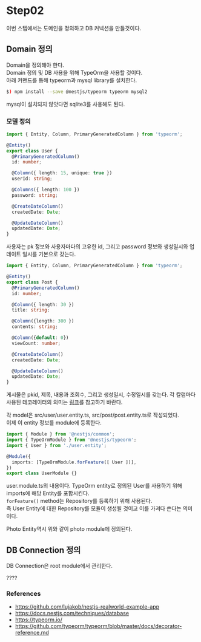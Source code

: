 # Step02  
이번 스텝에서는 도메인을 정의하고 DB 커넥션을 만들것이다. 

## Domain 정의
Domain을 정의해야 한다.  
Domain 정의 및 DB 사용을 위해 TypeOrm을 사용할 것이다.  
아래 커맨드를 통해 typeorm과 mysql library를 설치한다.

```bash
$) npm install --save @nestjs/typeorm typeorm mysql2
```

mysql이 설치되지 않앗다면 sqlite3를 사용해도 된다. 

### 모델 정의  

```typescript
import { Entity, Column, PrimaryGeneratedColumn } from 'typeorm';

@Entity()
export class User {
  @PrimaryGeneratedColumn()
  id: number;

  @Column({ length: 15, unique: true })
  userId: string;

  @Columns({ length: 100 }) 
  password: string;

  @CreateDateColumn()
  createdDate: Date;

  @UpdateDateColumn()
  updatedDate: Date;
}
```
사용자는 pk 정보와 사용자마다의 고유한 id, 그리고 password 정보와 생성일시와 업데이트 일시를 기본으로 갖는다.   

```typescript
import { Entity, Column, PrimaryGeneratedColumn } from 'typeorm';

@Entity()
export class Post {
  @PrimaryGeneratedColumn()
  id: number;

  @Column({ length: 30 })
  title: string;

  @Column({length: 300 })
  contents: string;

  @Column({default: 0})
  viewCount: number;

  @CreateDateColumn()
  createdDate: Date;

  @UpdateDateColumn()
  updatedDate: Date;
}
```

게시물은 pkid, 제목, 내용과 조회수, 그리고 생성일시, 수정일시를 갖는다. 
각 칼럼마다 사용된 데코레이터의 의미는 [링크](https://github.com/typeorm/typeorm/blob/master/docs/decorator-reference.md)를 참고하기 바란다. 

각 model은 src/user/user.entity.ts, src/post/post.entity.ts로 작성되었다.  
이제 이 entity 정보를 module에 등록한다.  

```typescript
import { Module } from '@nestjs/common';
import { TypeOrmModule } from '@nestjs/typeorm';
import { User } from './user.entity';

@Module({
  imports: [TypeOrmModule.forFeature([ User ])],
})
export class UserModule {}

```

user.module.ts의 내용이다. TypeOrm entity로 정의된 User를 사용하기 위해 imports에 해당 Entity를 포함시킨다.   
`forFeature()` method는 Repository를 등록하기 위해 사용된다.  
즉 User Entity에 대한 Repository를 모듈이 생성될 것이고 이를 가져다 쓴다는 의미이다.  

Photo Entity역시 위와 같이 photo module에 정의된다.






## DB Connection 정의
DB Connection은 root module에서 관리한다.

????



### References
- https://github.com/lujakob/nestjs-realworld-example-app
- https://docs.nestjs.com/techniques/database
- https://typeorm.io/
- https://github.com/typeorm/typeorm/blob/master/docs/decorator-reference.md